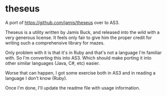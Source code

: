 theseus
=======

A port of https://github.com/jamis/theseus over to AS3.

Theseus is a utility written by Jamis Buck, and released into the wild with a very generous license. It feels only fair to give him the proper credit for writing such a comprehensive library for mazes.

Only problem with it is that it's in Ruby and that's not a language I'm familiar with.  So I'm converting this into AS3.  Which should make porting it into other similar languages (Java, C#, etc) easier.  

Worse that can happen, I got some exercise both in AS3 and in reading a language I don't know (Ruby).

Once I'm done, I'll update the readme file with usage information.